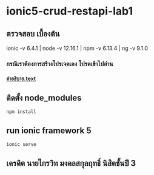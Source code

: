 # ionic5-crud-restapi-lab1
## ตรวจสอบ เบื้องต้น
ionic -v 6.4.1 |
node -v 12.16.1 |
npm -v 6.13.4 |
ng -v 9.1.0 

### กรณีเราต้องการสร้างโปรเจคเอง โปรดเข้าไปอ่าน
#### [คำอธิบาย.text](https://www.github.com/ez-kraivit/ionic5-crud-restapi-lab1/blob/master/คำอธิบาย.text)


## ติดตั้ง node_modules
```
npm install
```
## run ionic framework 5
```
ionic serve
```
## เครดิต นายไกรวิท มงคลสกุลฤทธิ์ นิสิตชั้นปี 3
